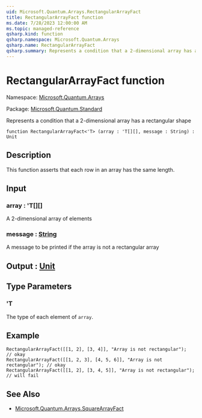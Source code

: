 ```yaml
---
uid: Microsoft.Quantum.Arrays.RectangularArrayFact
title: RectangularArrayFact function
ms.date: 7/28/2023 12:00:00 AM
ms.topic: managed-reference
qsharp.kind: function
qsharp.namespace: Microsoft.Quantum.Arrays
qsharp.name: RectangularArrayFact
qsharp.summary: Represents a condition that a 2-dimensional array has a rectangular shape
---
```


# RectangularArrayFact function

Namespace: [Microsoft.Quantum.Arrays](xref:Microsoft.Quantum.Arrays)

Package: [Microsoft.Quantum.Standard](https://nuget.org/packages/Microsoft.Quantum.Standard)


Represents a condition that a 2-dimensional array has a rectangular shape

```qsharp
function RectangularArrayFact<'T> (array : 'T[][], message : String) : Unit
```


## Description

This function asserts that each row in an array has the same length.

## Input

### array : 'T[][]

A 2-dimensional array of elements


### message : [String](xref:microsoft.quantum.qsharp.valueliterals#string-literals)

A message to be printed if the array is not a rectangular array



## Output : [Unit](xref:microsoft.quantum.qsharp.valueliterals#unit-literal)



## Type Parameters

### 'T

The type of each element of `array`.

## Example

```qsharpRectangularArrayFact([[1, 2], [3, 4]], "Array is not rectangular");       // okayRectangularArrayFact([[1, 2, 3], [4, 5, 6]], "Array is not rectangular"); // okayRectangularArrayFact([[1, 2], [3, 4, 5]], "Array is not rectangular");    // will fail```

## See Also

- [Microsoft.Quantum.Arrays.SquareArrayFact](xref:Microsoft.Quantum.Arrays.SquareArrayFact)